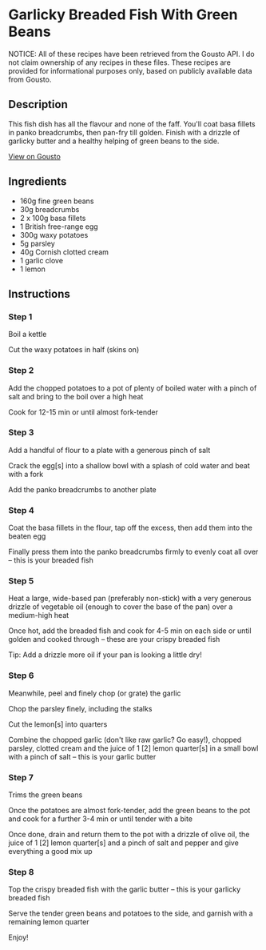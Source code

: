 # Garlicky Breaded Fish With Green Beans

NOTICE: All of these recipes have been retrieved from the Gousto API. I do not claim ownership of any recipes in these files. These recipes are provided for informational purposes only, based on publicly available data from Gousto.

## Description

This fish dish has all the flavour and none of the faff. You'll coat basa fillets in panko breadcrumbs, then pan-fry till golden. Finish with a drizzle of garlicky butter and a healthy helping of green beans to the side.

[View on Gousto](https://www.gousto.co.uk/recipes/cookbook/garlicky-breaded-fish-with-green-beans)

## Ingredients

- 160g fine green beans
- 30g breadcrumbs
- 2 x 100g basa fillets
- 1 British free-range egg
- 300g waxy potatoes
- 5g parsley
- 40g Cornish clotted cream
- 1 garlic clove
- 1 lemon

## Instructions


### Step 1

Boil a kettle

Cut the waxy potatoes in half (skins on)


### Step 2

Add the chopped potatoes to a pot of plenty of boiled water with a pinch of salt and bring to the boil over a high heat

Cook for 12-15 min or until almost fork-tender


### Step 3

Add a handful of flour to a plate with a generous pinch of salt

Crack the egg<span class="text-danger">[s]</span> into a shallow bowl with a splash of cold water and beat with a fork

Add the panko breadcrumbs to another plate


### Step 4

Coat the basa fillets in the flour, tap off the excess, then add them into the beaten egg

Finally press them into the panko breadcrumbs firmly to evenly coat all over – this is your breaded fish


### Step 5

Heat a large, wide-based pan (preferably non-stick) with a very generous drizzle of vegetable oil (enough to cover the base of the pan) over a medium-high heat

Once hot, add the breaded fish and cook for 4-5 min on each side or until golden and cooked through – these are your crispy breaded fish

Tip: Add a drizzle more oil if your pan is looking a little dry!


### Step 6

Meanwhile, peel and finely chop (or grate) the garlic

Chop the parsley finely, including the stalks

Cut the lemon<span class="text-danger">[s]</span> into quarters

Combine the chopped garlic (don't like raw garlic? Go easy!), chopped parsley, clotted cream and the juice of 1 <span class="text-danger">[2]</span> lemon quarter<span class="text-danger">[s]</span> in a small bowl with a pinch of salt – this is your garlic butter


### Step 7

Trims the green beans

Once the potatoes are almost fork-tender, add the green beans to the pot and cook for a further 3-4 min or until tender with a bite

Once done, drain and return them to the pot with a drizzle of olive oil, the juice of 1 <span class="text-danger">[2]</span> lemon quarter<span class="text-danger">[s]</span> and a pinch of salt and pepper and give everything a good mix up

### Step 8

Top the crispy breaded fish with the garlic butter – this is your garlicky breaded fish

Serve the tender green beans and potatoes to the side, and garnish with a remaining lemon quarter

Enjoy!

